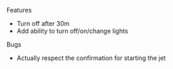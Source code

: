 Features
* Turn off after 30m
* Add ability to turn off/on/change lights

Bugs
* Actually respect the confirmation for starting the jet
